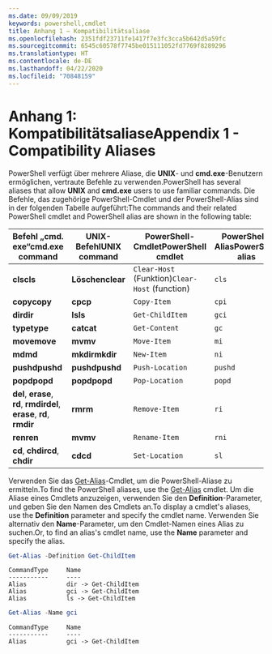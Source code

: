 ```yaml
---
ms.date: 09/09/2019
keywords: powershell,cmdlet
title: Anhang 1 – Kompatibilitätsaliase
ms.openlocfilehash: 2351fdf23711fe1417f7e3fc3cca5b642d5a59fc
ms.sourcegitcommit: 6545c60578f7745be015111052fd7769f8289296
ms.translationtype: HT
ms.contentlocale: de-DE
ms.lasthandoff: 04/22/2020
ms.locfileid: "70848159"
---
```

# <a name="appendix-1---compatibility-aliases"></a><span data-ttu-id="7481a-103">Anhang 1: Kompatibilitätsaliase</span><span class="sxs-lookup"><span data-stu-id="7481a-103">Appendix 1 - Compatibility Aliases</span></span>

<span data-ttu-id="7481a-104">PowerShell verfügt über mehrere Aliase, die **UNIX**- und **cmd.exe**-Benutzern ermöglichen, vertraute Befehle zu verwenden.</span><span class="sxs-lookup"><span data-stu-id="7481a-104">PowerShell has several aliases that allow **UNIX** and **cmd.exe** users to use familiar commands.</span></span>
<span data-ttu-id="7481a-105">Die Befehle, das zugehörige PowerShell-Cmdlet und der PowerShell-Alias sind in der folgenden Tabelle aufgeführt:</span><span class="sxs-lookup"><span data-stu-id="7481a-105">The commands and their related PowerShell cmdlet and PowerShell alias are shown in the following table:</span></span>

|<span data-ttu-id="7481a-106">Befehl „cmd. exe“</span><span class="sxs-lookup"><span data-stu-id="7481a-106">cmd.exe command</span></span>|<span data-ttu-id="7481a-107">UNIX-Befehl</span><span class="sxs-lookup"><span data-stu-id="7481a-107">UNIX command</span></span>|<span data-ttu-id="7481a-108">PowerShell-Cmdlet</span><span class="sxs-lookup"><span data-stu-id="7481a-108">PowerShell cmdlet</span></span>|<span data-ttu-id="7481a-109">PowerShell-Alias</span><span class="sxs-lookup"><span data-stu-id="7481a-109">PowerShell alias</span></span>|
|---------------|----------------|--------------|------------|
|<span data-ttu-id="7481a-110">**cls**</span><span class="sxs-lookup"><span data-stu-id="7481a-110">**cls**</span></span>|<span data-ttu-id="7481a-111">**Löschen**</span><span class="sxs-lookup"><span data-stu-id="7481a-111">**clear**</span></span>|<span data-ttu-id="7481a-112">`Clear-Host` (Funktion)</span><span class="sxs-lookup"><span data-stu-id="7481a-112">`Clear-Host` (function)</span></span>|`cls`|
|<span data-ttu-id="7481a-113">**copy**</span><span class="sxs-lookup"><span data-stu-id="7481a-113">**copy**</span></span>|<span data-ttu-id="7481a-114">**cp**</span><span class="sxs-lookup"><span data-stu-id="7481a-114">**cp**</span></span>|`Copy-Item`|`cpi`|
|<span data-ttu-id="7481a-115">**dir**</span><span class="sxs-lookup"><span data-stu-id="7481a-115">**dir**</span></span>|<span data-ttu-id="7481a-116">**ls**</span><span class="sxs-lookup"><span data-stu-id="7481a-116">**ls**</span></span>|`Get-ChildItem`|`gci`|
|<span data-ttu-id="7481a-117">**type**</span><span class="sxs-lookup"><span data-stu-id="7481a-117">**type**</span></span>|<span data-ttu-id="7481a-118">**cat**</span><span class="sxs-lookup"><span data-stu-id="7481a-118">**cat**</span></span>|`Get-Content`|`gc`|
|<span data-ttu-id="7481a-119">**move**</span><span class="sxs-lookup"><span data-stu-id="7481a-119">**move**</span></span>|<span data-ttu-id="7481a-120">**mv**</span><span class="sxs-lookup"><span data-stu-id="7481a-120">**mv**</span></span>|`Move-Item`|`mi`|
|<span data-ttu-id="7481a-121">**md**</span><span class="sxs-lookup"><span data-stu-id="7481a-121">**md**</span></span>|<span data-ttu-id="7481a-122">**mkdir**</span><span class="sxs-lookup"><span data-stu-id="7481a-122">**mkdir**</span></span>|`New-Item`|`ni`|
|<span data-ttu-id="7481a-123">**pushd**</span><span class="sxs-lookup"><span data-stu-id="7481a-123">**pushd**</span></span>|<span data-ttu-id="7481a-124">**pushd**</span><span class="sxs-lookup"><span data-stu-id="7481a-124">**pushd**</span></span>|`Push-Location`|`pushd`|
|<span data-ttu-id="7481a-125">**popd**</span><span class="sxs-lookup"><span data-stu-id="7481a-125">**popd**</span></span>|<span data-ttu-id="7481a-126">**popd**</span><span class="sxs-lookup"><span data-stu-id="7481a-126">**popd**</span></span>|`Pop-Location`|`popd`|
|<span data-ttu-id="7481a-127">**del**, **erase**, **rd**, **rmdir**</span><span class="sxs-lookup"><span data-stu-id="7481a-127">**del**, **erase**, **rd**, **rmdir**</span></span>|<span data-ttu-id="7481a-128">**rm**</span><span class="sxs-lookup"><span data-stu-id="7481a-128">**rm**</span></span>|`Remove-Item`|`ri`|
|<span data-ttu-id="7481a-129">**ren**</span><span class="sxs-lookup"><span data-stu-id="7481a-129">**ren**</span></span>|<span data-ttu-id="7481a-130">**mv**</span><span class="sxs-lookup"><span data-stu-id="7481a-130">**mv**</span></span>|`Rename-Item`|`rni`|
|<span data-ttu-id="7481a-131">**cd**, **chdir**</span><span class="sxs-lookup"><span data-stu-id="7481a-131">**cd**, **chdir**</span></span>|<span data-ttu-id="7481a-132">**cd**</span><span class="sxs-lookup"><span data-stu-id="7481a-132">**cd**</span></span>|`Set-Location`|`sl`|

<span data-ttu-id="7481a-133">Verwenden Sie das [Get-Alias](/powershell/module/Microsoft.PowerShell.Utility/Get-Alias)-Cmdlet, um die PowerShell-Aliase zu ermitteln.</span><span class="sxs-lookup"><span data-stu-id="7481a-133">To find the PowerShell aliases, use the [Get-Alias](/powershell/module/Microsoft.PowerShell.Utility/Get-Alias) cmdlet.</span></span> <span data-ttu-id="7481a-134">Um die Aliase eines Cmdlets anzuzeigen, verwenden Sie den **Definition**-Parameter, und geben Sie den Namen des Cmdlets an.</span><span class="sxs-lookup"><span data-stu-id="7481a-134">To display a cmdlet's aliases, use the **Definition** parameter and specify the cmdlet name.</span></span>
<span data-ttu-id="7481a-135">Verwenden Sie alternativ den **Name**-Parameter, um den Cmdlet-Namen eines Alias zu suchen.</span><span class="sxs-lookup"><span data-stu-id="7481a-135">Or, to find an alias's cmdlet name, use the **Name** parameter and specify the alias.</span></span>

```powershell
Get-Alias -Definition Get-ChildItem
```

```Output
CommandType     Name
-----------     ----
Alias           dir -> Get-ChildItem
Alias           gci -> Get-ChildItem
Alias           ls -> Get-ChildItem
```

```powershell
Get-Alias -Name gci
```

```Output
CommandType     Name
-----------     ----
Alias           gci -> Get-ChildItem
```
